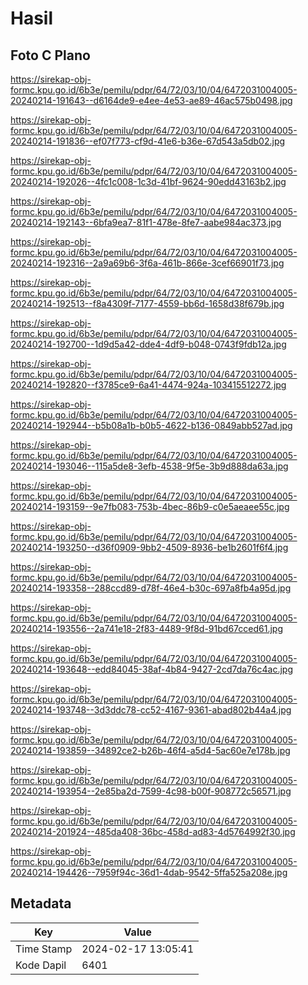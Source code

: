 # Hasil

## Foto C Plano

https://sirekap-obj-formc.kpu.go.id/6b3e/pemilu/pdpr/64/72/03/10/04/6472031004005-20240214-191643--d6164de9-e4ee-4e53-ae89-46ac575b0498.jpg

https://sirekap-obj-formc.kpu.go.id/6b3e/pemilu/pdpr/64/72/03/10/04/6472031004005-20240214-191836--ef07f773-cf9d-41e6-b36e-67d543a5db02.jpg

https://sirekap-obj-formc.kpu.go.id/6b3e/pemilu/pdpr/64/72/03/10/04/6472031004005-20240214-192026--4fc1c008-1c3d-41bf-9624-90edd43163b2.jpg

https://sirekap-obj-formc.kpu.go.id/6b3e/pemilu/pdpr/64/72/03/10/04/6472031004005-20240214-192143--6bfa9ea7-81f1-478e-8fe7-aabe984ac373.jpg

https://sirekap-obj-formc.kpu.go.id/6b3e/pemilu/pdpr/64/72/03/10/04/6472031004005-20240214-192316--2a9a69b6-3f6a-461b-866e-3cef66901f73.jpg

https://sirekap-obj-formc.kpu.go.id/6b3e/pemilu/pdpr/64/72/03/10/04/6472031004005-20240214-192513--f8a4309f-7177-4559-bb6d-1658d38f679b.jpg

https://sirekap-obj-formc.kpu.go.id/6b3e/pemilu/pdpr/64/72/03/10/04/6472031004005-20240214-192700--1d9d5a42-dde4-4df9-b048-0743f9fdb12a.jpg

https://sirekap-obj-formc.kpu.go.id/6b3e/pemilu/pdpr/64/72/03/10/04/6472031004005-20240214-192820--f3785ce9-6a41-4474-924a-103415512272.jpg

https://sirekap-obj-formc.kpu.go.id/6b3e/pemilu/pdpr/64/72/03/10/04/6472031004005-20240214-192944--b5b08a1b-b0b5-4622-b136-0849abb527ad.jpg

https://sirekap-obj-formc.kpu.go.id/6b3e/pemilu/pdpr/64/72/03/10/04/6472031004005-20240214-193046--115a5de8-3efb-4538-9f5e-3b9d888da63a.jpg

https://sirekap-obj-formc.kpu.go.id/6b3e/pemilu/pdpr/64/72/03/10/04/6472031004005-20240214-193159--9e7fb083-753b-4bec-86b9-c0e5aeaee55c.jpg

https://sirekap-obj-formc.kpu.go.id/6b3e/pemilu/pdpr/64/72/03/10/04/6472031004005-20240214-193250--d36f0909-9bb2-4509-8936-be1b2601f6f4.jpg

https://sirekap-obj-formc.kpu.go.id/6b3e/pemilu/pdpr/64/72/03/10/04/6472031004005-20240214-193358--288ccd89-d78f-46e4-b30c-697a8fb4a95d.jpg

https://sirekap-obj-formc.kpu.go.id/6b3e/pemilu/pdpr/64/72/03/10/04/6472031004005-20240214-193556--2a741e18-2f83-4489-9f8d-91bd67cced61.jpg

https://sirekap-obj-formc.kpu.go.id/6b3e/pemilu/pdpr/64/72/03/10/04/6472031004005-20240214-193648--edd84045-38af-4b84-9427-2cd7da76c4ac.jpg

https://sirekap-obj-formc.kpu.go.id/6b3e/pemilu/pdpr/64/72/03/10/04/6472031004005-20240214-193748--3d3ddc78-cc52-4167-9361-abad802b44a4.jpg

https://sirekap-obj-formc.kpu.go.id/6b3e/pemilu/pdpr/64/72/03/10/04/6472031004005-20240214-193859--34892ce2-b26b-46f4-a5d4-5ac60e7e178b.jpg

https://sirekap-obj-formc.kpu.go.id/6b3e/pemilu/pdpr/64/72/03/10/04/6472031004005-20240214-193954--2e85ba2d-7599-4c98-b00f-908772c56571.jpg

https://sirekap-obj-formc.kpu.go.id/6b3e/pemilu/pdpr/64/72/03/10/04/6472031004005-20240214-201924--485da408-36bc-458d-ad83-4d5764992f30.jpg

https://sirekap-obj-formc.kpu.go.id/6b3e/pemilu/pdpr/64/72/03/10/04/6472031004005-20240214-194426--7959f94c-36d1-4dab-9542-5ffa525a208e.jpg


## Metadata

| Key        | Value               |
| ---------- | ------------------- |
| Time Stamp | 2024-02-17 13:05:41 |
| Kode Dapil | 6401                |



